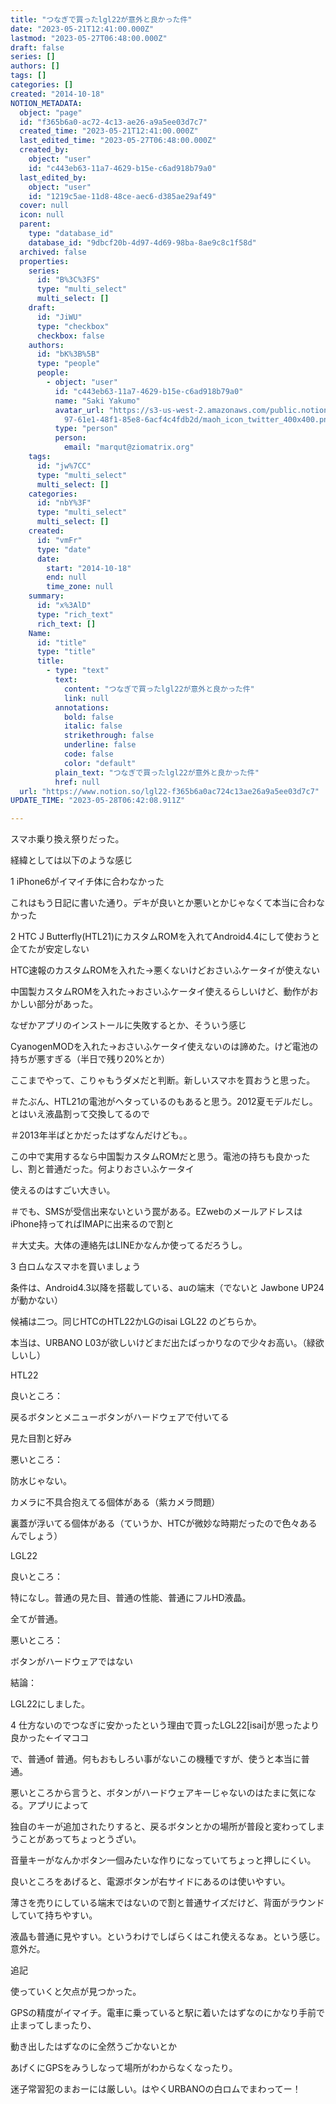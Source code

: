 ```yaml
---
title: "つなぎで買ったlgl22が意外と良かった件"
date: "2023-05-21T12:41:00.000Z"
lastmod: "2023-05-27T06:48:00.000Z"
draft: false
series: []
authors: []
tags: []
categories: []
created: "2014-10-18"
NOTION_METADATA:
  object: "page"
  id: "f365b6a0-ac72-4c13-ae26-a9a5ee03d7c7"
  created_time: "2023-05-21T12:41:00.000Z"
  last_edited_time: "2023-05-27T06:48:00.000Z"
  created_by:
    object: "user"
    id: "c443eb63-11a7-4629-b15e-c6ad918b79a0"
  last_edited_by:
    object: "user"
    id: "1219c5ae-11d8-48ce-aec6-d385ae29af49"
  cover: null
  icon: null
  parent:
    type: "database_id"
    database_id: "9dbcf20b-4d97-4d69-98ba-8ae9c8c1f58d"
  archived: false
  properties:
    series:
      id: "B%3C%3FS"
      type: "multi_select"
      multi_select: []
    draft:
      id: "JiWU"
      type: "checkbox"
      checkbox: false
    authors:
      id: "bK%3B%5B"
      type: "people"
      people:
        - object: "user"
          id: "c443eb63-11a7-4629-b15e-c6ad918b79a0"
          name: "Saki Yakumo"
          avatar_url: "https://s3-us-west-2.amazonaws.com/public.notion-static.com/3ad1c4\
            97-61e1-48f1-85e8-6acf4c4fdb2d/maoh_icon_twitter_400x400.png"
          type: "person"
          person:
            email: "marqut@ziomatrix.org"
    tags:
      id: "jw%7CC"
      type: "multi_select"
      multi_select: []
    categories:
      id: "nbY%3F"
      type: "multi_select"
      multi_select: []
    created:
      id: "vmFr"
      type: "date"
      date:
        start: "2014-10-18"
        end: null
        time_zone: null
    summary:
      id: "x%3AlD"
      type: "rich_text"
      rich_text: []
    Name:
      id: "title"
      type: "title"
      title:
        - type: "text"
          text:
            content: "つなぎで買ったlgl22が意外と良かった件"
            link: null
          annotations:
            bold: false
            italic: false
            strikethrough: false
            underline: false
            code: false
            color: "default"
          plain_text: "つなぎで買ったlgl22が意外と良かった件"
          href: null
  url: "https://www.notion.so/lgl22-f365b6a0ac724c13ae26a9a5ee03d7c7"
UPDATE_TIME: "2023-05-28T06:42:08.911Z"

---
```

<link rel="stylesheet" href="https://cdn.jsdelivr.net/npm/katex@0.16.2/dist/katex.min.css" integrity="sha384-bYdxxUwYipFNohQlHt0bjN/LCpueqWz13HufFEV1SUatKs1cm4L6fFgCi1jT643X" crossorigin="anonymous">


スマホ乗り換え祭りだった。


経緯としては以下のような感じ


1 iPhone6がイマイチ体に合わなかった


これはもう日記に書いた通り。デキが良いとか悪いとかじゃなくて本当に合わなかった


2 HTC J Butterfly(HTL21)にカスタムROMを入れてAndroid4.4にして使おうと企てたが安定しない


HTC速報のカスタムROMを入れた→悪くないけどおさいふケータイが使えない


中国製カスタムROMを入れた→おさいふケータイ使えるらしいけど、動作がおかしい部分があった。


なぜかアプリのインストールに失敗するとか、そういう感じ


CyanogenMODを入れた→おさいふケータイ使えないのは諦めた。けど電池の持ちが悪すぎる（半日で残り20%とか）


ここまでやって、こりゃもうダメだと判断。新しいスマホを買おうと思った。


＃たぶん、HTL21の電池がヘタっているのもあると思う。2012夏モデルだし。とはいえ液晶割って交換してるので


＃2013年半ばとかだったはずなんだけども。。


この中で実用するなら中国製カスタムROMだと思う。電池の持ちも良かったし、割と普通だった。何よりおさいふケータイ


使えるのはすごい大きい。


＃でも、SMSが受信出来ないという罠がある。EZwebのメールアドレスはiPhone持ってればIMAPに出来るので割と


＃大丈夫。大体の連絡先はLINEかなんか使ってるだろうし。


3 白ロムなスマホを買いましょう


条件は、Android4.3以降を搭載している、auの端末（でないと Jawbone UP24 が動かない）


候補は二つ。同じHTCのHTL22かLGのisai LGL22 のどちらか。


本当は、URBANO L03が欲しいけどまだ出たばっかりなので少々お高い。（緑欲しいし）


HTL22


良いところ：


戻るボタンとメニューボタンがハードウェアで付いてる


見た目割と好み


悪いところ：


防水じゃない。


カメラに不具合抱えてる個体がある（紫カメラ問題）


裏蓋が浮いてる個体がある（ていうか、HTCが微妙な時期だったので色々あるんでしょう）


LGL22


良いところ：


特になし。普通の見た目、普通の性能、普通にフルHD液晶。


全てが普通。


悪いところ：


ボタンがハードウェアではない


結論：


LGL22にしました。


4 仕方ないのでつなぎに安かったという理由で買ったLGL22[isai]が思ったより良かった←イマココ


で、普通of 普通。何もおもしろい事がないこの機種ですが、使うと本当に普通。


悪いところから言うと、ボタンがハードウェアキーじゃないのはたまに気になる。アプリによって


独自のキーが追加されたりすると、戻るボタンとかの場所が普段と変わってしまうことがあってちょっとうざい。


音量キーがなんかボタン一個みたいな作りになっていてちょっと押しにくい。


良いところをあげると、電源ボタンが右サイドにあるのは使いやすい。


薄さを売りにしている端末ではないので割と普通サイズだけど、背面がラウンドしていて持ちやすい。


液晶も普通に見やすい。というわけでしばらくはこれ使えるなぁ。という感じ。意外だ。


追記


使っていくと欠点が見つかった。


GPSの精度がイマイチ。電車に乗っていると駅に着いたはずなのにかなり手前で止まってしまったり、


動き出したはずなのに全然うごかないとか


あげくにGPSをみうしなって場所がわからなくなったり。


迷子常習犯のまおーには厳しい。はやくURBANOの白ロムでまわってー！

